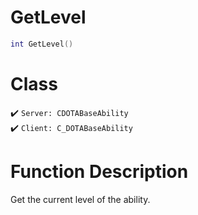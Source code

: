 # GetLevel
```lua
int GetLevel()
```
# Class
✔️ `Server: CDOTABaseAbility`  
✔️ `Client: C_DOTABaseAbility`  

# Function Description
Get the current level of the ability.
